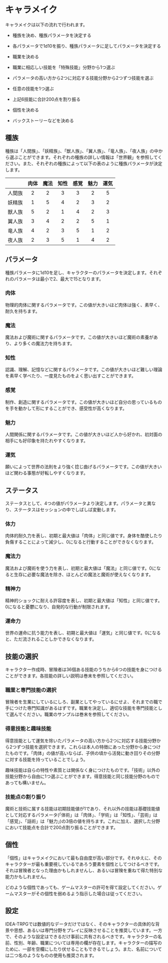 
  

  
# キャラメイク
  

  
キャラメイクは以下の流れで行われます。
  

  
- 種族を決め、種族パラメータを決定する
  
- 各パラメータで1d10を振り、種族パラメータに足してパラメータを決定する
  
- 職業を決める
  
- 職業に相応しい技能を「特殊技能」分野から1つ選ぶ
  
- パラメータの高い方から2つに対応する技能分野から2つずつ技能を選ぶ
  
- 任意の技能を1つ選ぶ
  
- 上記6技能に合計200点を割り振る
  
- 個性を決める
  
- バックストーリーなどを決める
  

  
## 種族
  

  
種族は「人間族」、「妖精族」、「獣人族」、「翼人族」、「竜人族」、「夜人族」の中から選ぶことができます。それぞれの種族の詳しい情報は「世界観」を参照してください。また、それぞれの種族によって以下の表のように種族パラメータが決定します。
  

  

  
| | 肉体 | 魔法 | 知性 | 感覚 | 魅力 | 運気 |
|:---:|:---:|:---:|:---:|:---:|:---:|:---:|
| 人間族 | 2 | 2 | 3 | 3 | 2 | 5 |
| 妖精族 | 1 | 5 | 4 | 2 | 3 | 2 |
| 獣人族 | 5 | 2 | 1 | 4 | 2 | 3 |
| 翼人族 | 3 | 4 | 2 | 2 | 5 | 1 |
| 竜人族 | 4 | 2 | 3 | 5 | 1 | 2 |
| 夜人族 | 2 | 3 | 5 | 1 | 4 | 2 |
  
## パラメータ
  

  
種族パラメータに1d10を足し、キャラクターのパラメータを決定します。それぞれのパラメータは最小で2、最大で15となります。
  

  
### 肉体
  

  
物理的肉体に関するパラメータです。この値が大きいほど肉体は強く、素早く、耐久を持ちます。
  

  
### 魔法
  

  
魔法および魔術に関するパラメータです。この値が大きいほど魔術の素養があり、より多くの魔法力を持ちます。
  

  
### 知性
  

  
認識、理解、記憶などに関するパラメータです。この値が大きいほど難しい理論を素早く学べたり、一度見たものをよく思い出すことができます。
  

  
### 感覚
  

  
制作、創造に関するパラメータです。この値が大きいほど自分の思っているものを手を動かして形にすることができ、感受性が高くなります。
  

  
### 魅力
  

  
人間関係に関するパラメータです。この値が大きいほど人から好かれ、初対面の相手にも好印象を持たれやすくなります。
  

  
### 運気
  

  
願いによって世界の法則をより強く捻じ曲げるパラメータです。この値が大きいほど関わる事態が好転しやすくなります。
  

  
## ステータス
  

  
ステータスとして、4つの値がパラメータより決定します。パラメータと異なり、ステータスはセッションの中でしばしば変動します。
  

  
### 体力
  

  
肉体的耐久力を表し、初期と最大値は「肉体」と同じ値です。身体を酷使したり負傷することによって減少し、0になると行動することができなくなります。
  

  
### 魔法力
  

  
魔法および魔術を使う力を表し、初期と最大値は「魔法」と同じ値です。0になると生存に必要な魔法を除き、ほとんどの魔法と魔術が使えなくなります。
  

  
### 精神力
  

  
精神的ショックに耐える許容度を表し、初期と最大値は「知性」と同じ値です。0になると憂鬱になり、自発的な行動が制限されます。
  

  
### 運命力
  

  
世界の運命に抗う能力を表し、初期と最大値は「運気」と同じ値です。0になると、ただ流されることしかできなくなります。
  

  
## 技能の選択
  

  
キャラクター作成時、冒険者は36個ある技能のうちから6つの技能を身につけることができます。各技能の詳しい説明は巻末を参照してください。
  

  
### 職業と専門技能の選択
  

  
冒険者を生業にしているにしろ、副業としてやっているにせよ、それまでの職で手につけた専門知識があるはずです。職業を決定し、適切な技能を専門技能として選んでください。職業のサンプルは巻末を参照してください。
  

  
### 得意技能と趣味技能
  

  
得意技能として運気を除いたパラメータの高い方から2つに対応する技能分野から2つずつ技能を選択できます。これらは本人の特徴にあった分野から身につけたものです。「肉体」の値が高いならば、子供の頃から活発に動き回りその分野に対する技能を持っていることでしょう。
  

  
趣味技能は自らの特性や素質とは関係なく身につけたものです。「技術」以外の技能分野から自由に1つ選ぶことができます。得意技能と同じ技能分野のものであっても構いません。
  

  
### 技能点の割り振り
  

  
魔術と技術に属する技能は初期技能値が1であり、それ以外の技能は基礎技能値として対応するパラメータ(「体術」は「肉体」、「学術」は「知性」、「芸術」は「感覚」、「話術」は「魅力」)の3倍の値を持ちます。これに加え、選択した分野において技能点を合計で200点割り振ることができます。
  

  
## 個性
  

  
「個性」はキャラメイクにおいて最も自由度が高い部分です。それゆえに、そのキャラクターが最も重要視しているであろう要素を個性としてつけるべきです。それは冒険者となった理由かもしれませんし、あるいは冒険を重ねて得た特別な能力かもしれません。
  

  
どのような個性であっても、ゲームマスターの許可を得て設定してください。ゲームマスターがその個性を弱めるよう指示した場合は従ってください。
  

  
## 設定
  

  
IDEA-TRPGでは数値的なデータだけではなく、そのキャラクターの具体的な背景や思想、あるいは専門分野をプレイに反映させることを推奨しています。一方で、そのような設定はできるだけ事前に共有されるべきです。キャラクターの名前、性別、年齢、職業については専用の欄が存在します。キャラクターの描写のために、一部を空欄にしたり伏せることもできるでしょう。また、名前については二つ名のようなものの使用も推奨されます。
  

  

